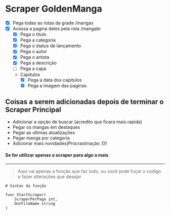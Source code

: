 # Scraper GoldenManga

- [x] Pega todas as rotas da grade /mangas
- [x] Acessa a pagina deles pela rota /mangabr
    - [x] Pega o titulo
    - [x] Pega a categoria
    - [x] Pega o status de lançamento
    - [x] Pega o autor
    - [x] Pega o artista
    - [x] Pega a descrição
    - [ ] Pega a capa 
    - Capitulos
        - [x] Pega a data dos capitulos
        - [x] Pega a imagem das paginas

## Coisas a serem adicionadas depois de terminar o Scraper Principal

- Adicionar a opção de buscar (acredito que ficara mais rapida)
- Pegar os mangas em destaques
- Pegar as ultimas atualizações
- Pegar manga por categoria
- Adicionar mais novidades(Procrastinação :D)

#### Se for utilizar apenas o scraper para algo a mais
---
> Aqui vai apenas a função que faz tudo, ou
você pode fuçar o codigo e fazer alterações que desejar 
```
# Sintax da função

func StartScraper(
    ScraperPerPage int, 
    OutFileName string
)
```